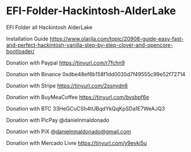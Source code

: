 # EFI-Folder-Hackintosh-AlderLake
EFI Folder all Hackintosh AlderLake

Installation Guide
https://www.olarila.com/topic/20908-guide-easy-fast-and-perfect-hackintosh-vanilla-step-by-step-clover-and-opencore-bootloader/

Donation with Paypal https://tinyurl.com/r7fchn9

Donation with Binance 0xdbe48ef6b158f1dd0035d7f49555c99e52f72714

Donation with Stripe https://tinyurl.com/2ssnydn6

Donation with BuyMeaCoffee https://tinyurl.com/bvsbpf6e

Donation with BTC 33HeGCuCSh4tUBqdYkQqKpSDa1E7WeAJQ3

Donation with PicPay @danielnmaldonado

Donation with PiX @danielnmaldonado@gmail.com

Donation with Mercado Livre https://tinyurl.com/y9evkj5u
